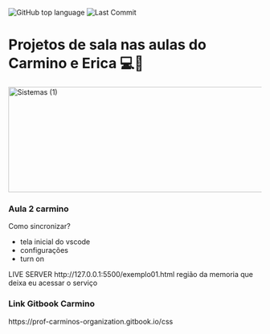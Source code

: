 ![GitHub top language](https://img.shields.io/github/languages/top/leonarddoamaral/usabilidade-web)
![Last Commit](https://img.shields.io/github/last-commit/leonarddoamaral/usabilidade-web)
<h1>Projetos de sala nas aulas do Carmino e Erica 💻🚀</h1>
<img width="1026" height="210" alt="Sistemas (1)" src="https://github.com/user-attachments/assets/001c23dc-c154-4ac3-ba89-40fadb99785f" />


<h3>Aula 2 carmino</h3>
<p>Como sincronizar?</p>
<ul>
  <li>tela inicial do vscode</li>
  <li>configurações</li>
  <li>turn on</li>
</ul>
<p>LIVE SERVER
  http://127.0.0.1:5500/exemplo01.html
  região da memoria que deixa eu acessar o serviço
</p> 
<h3>Link Gitbook Carmino</h3>
<link>https://prof-carminos-organization.gitbook.io/css</link>
